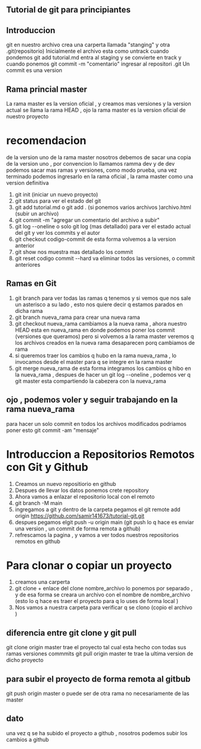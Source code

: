 ## Tutorial de git para principiantes

## Introduccion

git en nuestro archivo crea una carperta llamada "stanging" y otra .git(repositorio)
Inicialmente el archivo esta como untrack
cuando pondemos git add tutorial.md entra al staging y se convierte en track y cuando ponemos git commit -m "comentario" ingresar al repositori .git
Un commit es una version

## Rama princial master

La rama master es la version oficial , y creamos mas versiones y la version actual se llama la rama HEAD , ojo la rama master es la version oficial de nuestro proyecto

# recomendacion

de la version uno de la rama master nosotros debemos de sacar una copia de la version uno , por convencion lo llamamos ramma dev y de dev podemos sacar mas ramas y versiones, como modo prueba, una vez terminado podemos ingresarlo en la rama oficial , la rama master como una version definitiva

1. git init (iniciar un nuevo proyecto)
2. git status para ver el estado del git
3. git add tutorial.md o git add . (si ponemos varios archivos )archivo.html (subir un archivo)
4. git commit -m "agregar un comentario del archivo a subir"
5. git log --oneline o solo git log (mas detallado) para ver el estado actual del git y ver los commits y el autor
6. git checkout codigo-commit de esta forma volvemos a la version anterior
7. git show nos muestra mas detallado los commit
8. git reset codigo commit --hard va eliminar todos las versiones, o commit anteriores

## Ramas en Git

1. git branch para ver todas las ramas q tenemos y si vemos que nos sale un asterisco a su lado , esto nos quiere decir q estamos parados en dicha rama
2. git branch nueva_rama para crear una nueva rama
3. git checkout nueva_rama cambiamos a la nueva rama , ahora nuestro HEAD esta en nueva_rama en donde podemos poner los commit (versiones que queramos) pero si volvemos a la rama master veremos q los archivos creados en la nueva rama desaparecen porq cambiamos de rama
4. si queremos traer los cambios q hubo en la rama nueva_rama , lo invocamos desde el master para q se integre en la rama master
5. git merge nueva_rama de esta forma integramos los cambios q hibo en la nueva_rama , despues de hacer un git log --oneline , podemos ver q git master esta compartiendo la cabezera con la nueva_rama

## ojo , podemos voler y seguir trabajando en la rama nueva_rama

para hacer un solo commit en todos los archivos modificados podriamos poner esto git commit -am "mensaje"

# Introduccion a Repositorios Remotos con Git y Github

1. Creamos un nuevo repositiorio en github
2. Despues de llevar los datos ponemos crete repository
3. Ahora vamos a enlazar el repositorio local con el remoto
4. git branch -M main
5. ingregamos a git y dentro de la carpeta pegamos el
   git remote add origin https://github.com/samir141673/tutorial-git.git
6. despues pegamos elgit push -u origin main (git push lo q hace es enviar una version , un commit de forma remota a github)
7. refrescamos la pagina , y vamos a ver todos nuestros repositorios remotos en github

# Para clonar o copiar un proyecto

1. creamos una carperta
2. git clone + enlace del clone nombre_archivo lo ponemos por separado , y de esa forma se creara un archivo con el nombre de nombre_archivo
   (esto lo q hace es traer el proyecto para q lo uses de forma local )
3. Nos vamos a nuestra carpeta para verificar q se clono (copio el archivo )

## diferencia entre git clone y git pull

git clone origin master trae el proyecto tal cual esta hecho con todas sus ramas versiones commmits
git pull origin master te trae la ultima version de dicho proyecto

## para subir el proyecto de forma remota al gitbub

git push origin master o puede ser de otra rama no necesariamente de las master

## dato

una vez q se ha subido el proyecto a github , nosotros podemos subir los cambios a github
